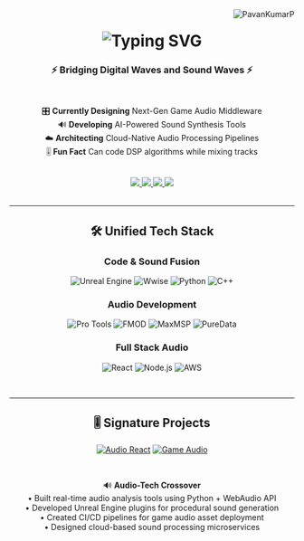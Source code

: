 <img align="right" src="https://komarev.com/ghpvc/?username=PavanKumarP&label=PROFILE+VIEWS&color=00F72E&style=flat" alt="PavanKumarP" />

<h1 align="center">
  <img src="https://readme-typing-svg.herokuapp.com?font=JetBrains+Mono&weight=600&size=32&duration=4000&pause=1000&color=00F72E&center=true&vCenter=true&width=600&lines=%F0%9F%8E%A7%F0%9F%92%BB+Hybrid+Engineer;Audio+Alchemist+%26+Code+Shaman;Full+Stack+%2B+Sound+Architect;Unreal+Audio+%26+Cloud+Systems" alt="Typing SVG" />
</h1>

<h3 align="center">⚡ Bridging Digital Waves and Sound Waves ⚡</h3>

<br/>

<div align="center">
  
  🎛️ **Currently Designing** Next-Gen Game Audio Middleware  
  🔊 **Developing** AI-Powered Sound Synthesis Tools  
  ☁️ **Architecting** Cloud-Native Audio Processing Pipelines  
  🎚️ **Fun Fact** Can code DSP algorithms while mixing tracks  

</div>

<br/>

<div align="center"> 
  <a href="mailto:pavan.trippintown@gmail.com">
    <img src="https://img.shields.io/badge/Gmail-333333?style=for-the-badge&logo=gmail&logoColor=red" />
  </a>
  <a href="https://linkedin.com/in/pavan-kumar-p-741041169" target="_blank">
    <img src="https://img.shields.io/badge/LinkedIn-0A66C2?style=for-the-badge&logo=linkedin&logoColor=white" />
  </a>
  <a href="https://professional-portfolio-virid-tau.vercel.app" target="_blank">
    <img src="https://img.shields.io/badge/Portfolio-000000?style=for-the-badge&logo=vercel&logoColor=white" />
  </a>
  <a href="https://soundcloud.com/yourprofile" target="_blank">
    <img src="https://img.shields.io/badge/SoundCloud-FF3300?style=for-the-badge&logo=soundcloud&logoColor=white" />
  </a>
</div>

<br/>
<hr/>

<h2 align="center">🛠️ Unified Tech Stack</h2>

<div align="center">

### **Code & Sound Fusion**
![Unreal Engine](https://img.shields.io/badge/Unreal_Audio-0E1128?style=for-the-badge&logo=unrealengine&logoColor=white)
![Wwise](https://img.shields.io/badge/Wwise_Scripts-0066FF?style=for-the-badge&logo=audiokinetic&logoColor=white)
![Python](https://img.shields.io/badge/Python_DSP-3776AB?style=for-the-badge&logo=python&logoColor=white)
![C++](https://img.shields.io/badge/C++_Audio-00599C?style=for-the-badge&logo=cplusplus&logoColor=white)

### **Audio Development**
![Pro Tools](https://img.shields.io/badge/Pro_Tools_SDK-7ACB10?style=for-the-badge&logo=pro-tools&logoColor=black)
![FMOD](https://img.shields.io/badge/FMOD_API-000000?style=for-the-badge&logo=fmod&logoColor=white)
![MaxMSP](https://img.shields.io/badge/MaxMSP-525252?style=for-the-badge&logo=max&logoColor=white)
![PureData](https://img.shields.io/badge/Pure_Data-2F1B5E?style=for-the-badge&logo=pd&logoColor=white)

### **Full Stack Audio**
![React](https://img.shields.io/badge/Web_Audio_APIs-61DAFB?style=for-the-badge&logo=react&logoColor=black)
![Node.js](https://img.shields.io/badge/Audio_Worklets-339933?style=for-the-badge&logo=nodedotjs&logoColor=white)
![AWS](https://img.shields.io/badge/AWS_Elemental-232F3E?style=for-the-badge&logo=amazonaws&logoColor=white)

</div>

<br/>
<hr/>

<h2 align="center">🎚️ Signature Projects</h2>

<div align="center">

[![Audio React](https://github-readme-stats.vercel.app/api/pin/?username=PavanKumarP&repo=Audio-Reactive-Visuals&theme=dark&show_owner=true)](https://github.com/PavanKumarP/Audio-Reactive-Visuals)
[![Game Audio](https://github-readme-stats.vercel.app/api/pin/?username=PavanKumarP&repo=Procedural-Audio-System&theme=dark&show_owner=true)](https://github.com/PavanKumarP/Procedural-Audio-System)

</div>

<br/>

<div align="center">
  
🔊 **Audio-Tech Crossover**  
• Built real-time audio analysis tools using Python + WebAudio API  
• Developed Unreal Engine plugins for procedural sound generation  
• Created CI/CD pipelines for game audio asset deployment  
• Designed cloud-based sound processing microservices  

</div>
